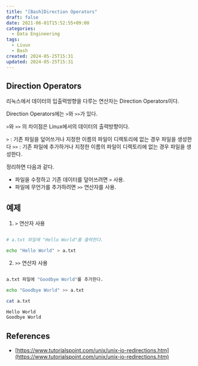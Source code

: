 ```yaml
---
title: "[Bash]Direction Operators"
draft: false
date: 2021-06-01T15:52:55+09:00
categories:
  - Data Engineering
tags:
  - Liuux
  - Bash
created: 2024-05-25T15:31
updated: 2024-05-25T15:31
---
```


## Direction Operators

리눅스에서 데이터의 입출력방향을 다루는 연산자는 Direction Operators이다.

Direction Operators에는 `>`와 `>>`가 있다.

`>`와 `>>` 의 차이점은 Linux에서의 데이터의 출력방향이다.

`>` : 기존 파일을 덮어쓰거나 지정한 이름의 파일이 디렉토리에 없는 경우 파일을
생성한다 `>>` : 기존 파일에 추가하거나 지정한 이름의 파일이 디렉토리에 없는 경우
파일을 생성한다.

정리하면 다음과 같다.

- 파일을 수정하고 기존 데이터를 덮어쓰려면 `>` 사용.
- 파일에 무언가를 추가하려면 `>>` 연산자를 사용.

## 예제

1. `>` 연산자 사용

```bash

# a.txt 파일에 "Hello World"를 출력한다.

echo "Hello World" > a.txt

```

2. `>>` 연산자 사용

```bash

a.txt 파일에 "Goodbye World"를 추가한다.

echo "Goodbye World" >> a.txt

```

```bash
cat a.txt

Hello World
Goodbye World

```

## References

- [https://www.tutorialspoint.com/unix/unix-io-redirections.htm](https://www.tutorialspoint.com/unix/unix-io-redirections.htm)
